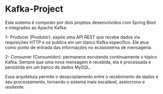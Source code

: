 # Kafka-Project

Este sistema é composto por dois projetos desenvolvidos com Spring Boot e integrados ao Apache Kafka:

1- Producer (Produtor): expõe uma API REST que recebe dados via requisições HTTP e os publica em um tópico Kafka específico. Ele atua como ponto de entrada das informações no ecossistema de mensageria.

2- Consumer (Consumidor): permanece escutando continuamente o tópico Kafka. Sempre que uma nova mensagem é recebida, ela é processada e persistida em um banco de dados MySQL.

Essa arquitetura permite o desacoplamento entre o recebimento de dados e seu processamento, tornando o sistema mais escalável, assíncrono e resiliente.
